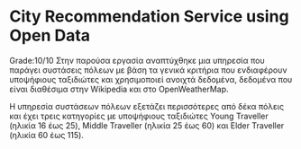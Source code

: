 # City Recommendation Service using Open Data
Grade:10/10
Στην παρούσα εργασία αναπτύχθηκε μια υπηρεσία που παράγει συστάσεις πόλεων με βάση τα γενικά κριτήρια που ενδιαφέρουν υποψήφιους ταξιδιώτες και χρησιμοποιεί ανοιχτά δεδομένα, δεδομένα που είναι διαθέσιμα στην Wikipedia και στο OpenWeatherMap.

Η υπηρεσία συστάσεων πόλεων εξετάζει περισσότερες από δέκα πόλεις και έχει τρεις κατηγορίες με υποψήφιους ταξιδιώτες Young Traveller (ηλικία 16 έως 25),  Middle Traveller (ηλικία 25 έως 60) και Elder Traveller (ηλικία 60 έως 115).
